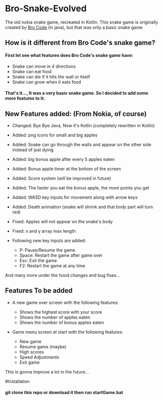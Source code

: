 # Bro-Snake-Evolved
The old nokia snake game, recreated in Kotlin. This snake game is originally created by [Bro Code](https://www.youtube.com/watch?v=bI6e6qjJ8JQ) (in java), but that was only a basic snake game

## How is it different from Bro Code's snake game?
#### First let see what features does Bro Code's snake game have:
- Snake can move in 4 directions
- Snake can eat food
- Snake can die if it hits the wall or itself
- Snake can grow when it eats food

#### That's it..., It was a very basic snake game. So I decided to add some more features to it:

## New Features added: (From Nokia, of course)

- Changed: Bye Bye Java, Now it's Kotlin (completely rewritten in Kotlin)
- Added: png icons for small and big apples
- Added: Snake can go through the walls and appear on the other side instead of just dying
- Added: big bonus apple after every 5 apples eaten
- Added: Bonus apple timer at the bottom of the screen
- Added: Score system (will be improved in future)
- Added: The faster you eat the bonus apple, the more points you get
- Added: WASD key inputs for movement along with arrow keys
- Added: Death animation (snake will shrink and that body part will turn red)
- Fixed: Apples will not appear on the snake's body
- Fixed: x and y array max length

- Following new key inputs are added:
  - P: Pause/Resume the game
  - Space: Restart the game after game over
  - Esc: Exit the game
  - F2: Restart the game at any time

And many more under the hood changes and bug fixes...

## Features To be added
- A new game over screen with the following features:
  - Shows the highest score with your score
  - Shows the number of apples eaten
  - Shows the number of bonus apples eaten
  

- Game menu screen at start with the following features:
  - New game
  - Resume game (maybe)
  - High scores
  - Speed Adjustments
  - Exit game


This is gonna improve a lot in the future...

#Installation
#### git clone this repo or download it then run startGame.bat
